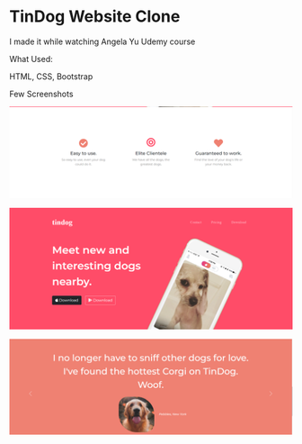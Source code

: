 # TinDog Website Clone

I made it while watching Angela Yu Udemy course

What Used:

HTML,
CSS,
Bootstrap

Few Screenshots

![](readme-images/1.png)

![](readme-images/2.png)

![](readme-images/3.png)
